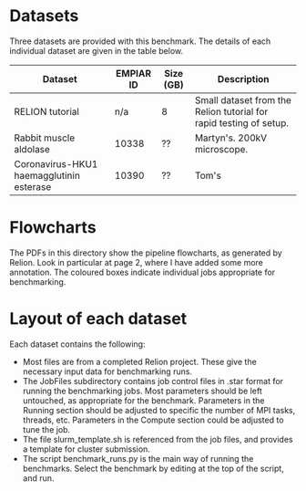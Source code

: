 # Datasets

Three datasets are provided with this benchmark. The details of each individual
dataset are given in the table below. 


| Dataset | EMPIAR ID    | Size (GB) | Description                                                                                                                                      |
|---------|--------------|-----------|--------------------------------------------------------------------------------------------------------------------------------------------------|
| RELION tutorial | n/a | 8 | Small dataset from the Relion tutorial for rapid testing of setup. |
| Rabbit muscle aldolase  | 10338          | ??      | Martyn's. 200kV microscope.      |
| Coronavirus-HKU1 haemagglutinin esterase | 10390          | ??        |  Tom's |

# Flowcharts

The PDFs in this directory show the pipeline flowcharts, as generated by Relion. Look in particular at page 2, where I have added some more annotation. The coloured boxes indicate individual jobs appropriate for benchmarking.

# Layout of each dataset

Each dataset contains the following:

- Most files are from a completed Relion project. These give the necessary input data for benchmarking runs.
- The JobFiles subdirectory contains job control files in .star format for running the benchmarking jobs. Most parameters should be left untouched, as appropriate for the benchmark. Parameters in the Running section should be adjusted to specific the number of MPI tasks, threads, etc. Parameters in the Compute section could be adjusted to tune the job.
- The file slurm_template.sh is referenced from the job files, and provides a template for cluster submission.
- The script benchmark_runs.py is the main way of running the benchmarks. Select the benchmark by editing at the top of the script, and run.
